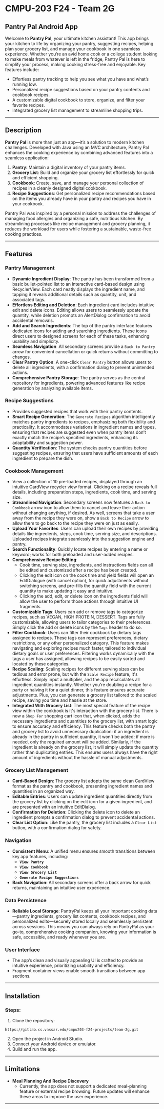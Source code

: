# CMPU-203 F24 - Team 2G

## Pantry Pal Android App
Welcome to **Pantry Pal**, your ultimate kitchen assistant! This app brings your kitchen to life by organizing your pantry, suggesting recipes, helping plan your grocery list, and manage your cookbook in one seamless experience. Whether you’re an avid home cook or a college student looking to make meals from whatever is left in the fridge, Pantry Pal is here to simplify your process, making cooking stress-free and enjoyable.
Key features include:
- Effortless pantry tracking to help you see what you have and what’s running low.
- Personalized recipe suggestions based on your pantry contents and cookbook recipes.
- A customizable digital cookbook to store, organize, and filter your favorite recipes.
- Integrated grocery list management to streamline shopping trips.

---

## Description
**Pantry Pal** is more than just an app—it’s a solution to modern kitchen challenges. Developed with Java using an MVC architecture, Pantry Pal enhances the cooking experience by combining advanced features into a seamless application:
1. **Pantry**: Maintain a digital inventory of your pantry items.
2. **Grocery List**: Build and organize your grocery list effortlessly for quick and efficient shopping.
3. **Cookbook**: Create, save, and manage your personal collection of recipes in a cleanly designed digital cookbook.
4. **Recipe Suggestions**: Get personalized recipe recommendations based on the items you already have in your pantry and recipes you have in your cookbook.

Pantry Pal was inspired by a personal mission to address the challenges of managing food allergies and organizing a safe, nutritious kitchen. By streamlining processes like recipe management and grocery planning, it reduces the workload for users while fostering a sustainable, waste-free cooking practices.

---

## Features

### **Pantry Management**
- **Dynamic Ingredient Display**: The pantry has been transformed from a basic bullet-pointed list to an interactive card-based design using RecyclerView. Each card neatly displays the ingredient name, and tapping it reveals additional details such as quantity, unit, and associated tags.
- **Effortless Editing and Deletion**: Each ingredient card includes intuitive edit and delete icons. Editing allows users to seamlessly update the quantity, while deletion prompts an AlertDialog confirmation to avoid accidental removals.
- **Add and Search Ingredients**: The top of the pantry interface features dedicated icons for adding and searching ingredients. These icons direct users to designed screens for each of these tasks, enhancing usability and simplicity.
- **Seamless Navigation**: All secondary screens provide a `Back to Pantry` arrow for convenient cancellation or quick returns without committing to changes.
- **Clear Pantry Option**: A one-click `Clear Pantry` button allows users to delete all ingredients, with a confirmation dialog to prevent unintended actions.
- **Comprehensive Pantry Storage**: The pantry serves as the central repository for ingredients, powering advanced features like recipe generation by analyzing available items.

### **Recipe Suggestions**
- Provides suggested recipes that work with their pantry contents.
- **Smart Recipe Generation**: The `Generate Recipes` algorithm intelligently matches pantry ingredients to recipes, emphasizing both flexibility and practicality. It accommodates variations in ingredient names and types, ensuring that recipes are suggested even when pantry items don’t exactly match the recipe’s specified ingredients, enhancing its adaptability and suggestion power.
- **Quantity Verification**: The system checks pantry quantities before suggesting recipes, ensuring that users have sufficient amounts of each ingredient to prepare the dish.

### **Cookbook Management**
- View a collection of 10 pre-loaded recipes, displayed through an intuitive CardView recycler view format. Clicking on a recipe reveals full details, including preparation steps, ingredients, cook time, and serving size.
- **Streamlined Navigation**: Secondary screens now features a `Back to Cookbook` arrow icon to allow them to cancel and leave their action without changing anything, if desired. As well, screens that take a user away from the recipe they were on, show a `Back to Recipe` arrow to allow them to go back to the recipe they were on just as easily.
- **Upload Your Favorites**: Users can upload their own recipes by providing details like ingredients, steps, cook time, serving size, and descriptions. Uploaded recipes integrate seamlessly into the suggestion engine and pantry.
- **Search Functionality**: Quickly locate recipes by entering a name or keyword; works for both preloaded and user-added recipes.
- **Comprehensive Recipe Editing**:
  - Cook time, serving size, ingredients, and instructions fields can all be edited and customized after a recipe has been created.
  - Clicking the edit icon on the cook time and yield fields will open an EditDialogue (with cancel option), for quick adjustments without switching screens, and pre-fills the quantity field with the current quantity to make updating it easy and intuitive. 
  - Clicking the add, edit, or delete icon on the ingredients field will allow the user to perform those actions through intuitive UI fragments.
- **Customizable Tags**: Users can add or remove tags to categorize recipes, such as VEGAN, HIGH PROTEIN, DESSERT. Tags are fully customizable, allowing users to tailor categories to their preferences. Simply click the add or delete icons by the `Tags` header to do so.
- **Filter Cookbook**: Users can filter their cookbook by dietary tags assigned to recipes. These tags can represent preferences, dietary restrictions, or any other personalized category. This feature makes navigating and exploring recipes much faster, tailored to individual dietary goals or user preferences. Filtering works dynamically with the tags a user has assigned, allowing recipes to be easily sorted and located by these categories.
- **Recipe Scaling**: Scaling recipes for different serving sizes can be tedious and error prone, but with the `Scale Recipe` feature, it's effortless. Simply input a multiplier, and the app recalculates all ingredient quantities instantly. Whether you're doubling a recipe for a party or halving it for a quiet dinner, this feature ensures accurate adjustments. Plus, you can generate a grocery list tailored to the scaled recipe, saving you time and hassle at the store.
- **Integrated With Grocery List**: The most special feature of the recipe view within the cookbook is it's interaction with the grocery list. There is now a `Shop For` shopping cart icon that, when clicked, adds the necessary ingredients and quantities to the grocery list, with smart logic to ensure accuracy and efficiency. This feature checks both the pantry and grocery list to avoid unnecessary duplication: if an ingredient is already in the pantry in sufficient quantity, it won't be added; if more is needed, only the required amount will be added. Similarly, if the ingredient is already on the grocery list, it will simply update the quantity rather than duplicating entries. This ensures users always have the right amount of ingredients without the hassle of manual adjustments.

### **Grocery List Management**
- **Card-Based Design**: The grocery list adopts the same clean CardView format as the pantry and cookbook, presenting ingredient names and quantities in an organized way.
- **Editable Entries**: Users can update ingredient quantities directly from the grocery list by clicking on the edit icon for a given ingredient, and are presented with an intuitive EditDialog.
- **Confirmation for Deletion**: Clicking the delete icon to delete an ingredient prompts a confirmation dialog to prevent accidental actions.
- **Clear List Option**: Like the pantry, the grocery list includes a `Clear List` button, with a confirmation dialog for safety.

### **Navigation**
- **Consistent Menu**: A unified menu ensures smooth transitions between key app features, including:
  - **`View Pantry`**
  - **`View Cookbook`**
  - **`View Grocery List`**
  - **`Generate Recipe Suggestions`**
- **Back Navigation**: All secondary screens offer a back arrow for quick returns, maintaining an intuitive user experience.

### **Data Persistence**
- **Reliable Local Storage**: PantryPal keeps all your important cooking data—pantry ingredients, grocery list contents, cookbook recipes, and personalized edits—securely stored locally and seamlessly persistent across sessions. This means you can always rely on PantryPal as your go-to, comprehensive cooking companion, knowing your information is safe, accessible, and ready whenever you are.

### **User Interface**
- The app’s clean and visually appealing UI is crafted to provide an intuitive experience, prioritizing usability and efficiency.
- Fragment container views enable smooth transitions between app sections.

---

## Installation

### Steps:
1. Clone the repository:  
```
https://gitlab.cs.vassar.edu/cmpu203-f24-projects/team-2g.git
```
2. Open the project in Android Studio.
3. Connect your Android device or emulator.
4. Build and run the app.

---

## Limitations

- **Meal Planning And Recipe Discovery**
  - Currently, the app does not support a dedicated meal-planning feature or external recipe browsing. Future updates will enhance these areas to improve the user experience.
---
